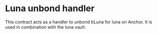 # Luna unbond handler

This contract acts as a handler to unbond bLuna for luna on Anchor. It is used in combination with the luna vault.
